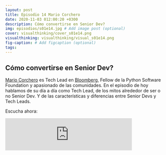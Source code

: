```yaml
---
layout: post
title: Episodio 14 Mario Corchero
date: 2020-11-03 012:00:20 +0300
description: Cómo convertirse en Senior Dev?
img: episodios/s01e14.jpg # Add image post (optional)
cover: visualthinking/cover_s01e14.png
visualthinking: visualthinking/visual_s01e14.png
fig-caption: # Add figcaption (optional)
tags:
---
```


## Cómo convertirse en Senior Dev?

[Mario Corchero](https://twitter.com/mariocj89) es Tech Lead en [Bloomberg](https://twitter.com/techatbloomberg), Fellow de la Python Software Foundation y apasionado de las comunidades. En el episodio de hoy hablamos de su día a día como Tech Lead, de los mitos alrededor de ser o no Senior Dev. Y de las características y diferencias entre Senior Devs y Tech Leads.

Escucha ahora:

<iframe src="https://anchor.fm/espaciosabiertos/embed/episodes/Cmo-convertirse-en-Senior-Dev-elvpaf" height="102px" width="400px" frameborder="0" scrolling="no"></iframe>
